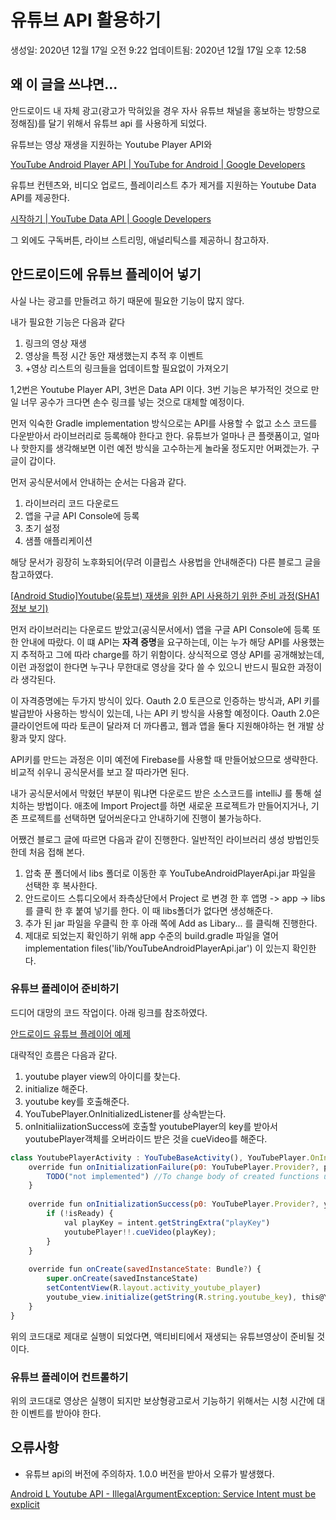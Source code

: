 # 유튜브 API 활용하기

생성일: 2020년 12월 17일 오전 9:22
업데이트됨: 2020년 12월 17일 오후 12:58

## 왜 이 글을 쓰냐면...

안드로이드 내 자체 광고(광고가 막혀있을 경우 자사 유튜브 채널을 홍보하는 방향으로 정해짐)를 달기 위해서 유튜브 api 를 사용하게 되었다.

유튜브는 영상 재생을 지원하는 Youtube Player API와

[YouTube Android Player API | YouTube for Android | Google Developers](https://developers.google.com/youtube/android/player?hl=ko)

유튜브 컨텐츠와, 비디오 업로드, 플레이리스트 추가 제거를 지원하는 Youtube Data API를 제공한다.

[시작하기 | YouTube Data API | Google Developers](https://developers.google.com/youtube/v3/getting-started?hl=ko)

그 외에도 구독버튼, 라이브 스트리밍, 애널리틱스를 제공하니 참고하자.

## 안드로이드에 유튜브 플레이어 넣기

사실 나는 광고를 만들려고 하기 때문에 필요한 기능이 많지 않다.

내가 필요한 기능은 다음과 같다

1. 링크의 영상 재생
2. 영상을 특정 시간 동안 재생했는지 추적 후 이벤트
3. +영상 리스트의 링크들을 업데이트할 필요없이 가져오기

 1,2번은 Youtube Player  API, 3번은 Data API 이다. 3번 기능은 부가적인 것으로 만일 너무 공수가 크다면 손수 링크를 넣는 것으로 대체할 예정이다.

 먼저 익숙한 Gradle implementation 방식으로는 API를 사용할 수 없고 소스 코드를 다운받아서 라이브러리로 등록해야 한다고 한다. 유튜브가 얼마나 큰 플랫폼이고, 얼마나 핫한지를 생각해보면 이런 예전 방식을 고수하는게 놀라울 정도지만 어쩌겠는가. 구글이 갑이다.

 먼저 공식문서에서 안내하는 순서는 다음과 같다.

1. 라이브러리 코드 다운로드
2. 앱을 구글 API Console에 등록
3. 초기 설정
4. 샘플 애플리케이션

해당 문서가 굉장히 노후화되어(무려 이클립스 사용법을 안내해준다) 다른 블로그 글을 참고하였다.

[[Android Studio]Youtube(유튜브) 재생을 위한 API 사용하기 위한 준비 과정(SHA1 정보 보기)](https://xrexter.tistory.com/59)

먼저 라이브러리는 다운로드 받았고(공식문서에서) 앱을 구글 API Console에 등록 또한 안내에 따랐다. 이 떄 API는 **자격 증명**을 요구하는데, 이는 누가 해당 API를 사용했는지 추적하고 그에 따라 charge를 하기 위함이다. 상식적으로 영상 API를 공개해놨는데, 이런 과정없이 한다면 누구나 무한대로 영상을 갖다 쓸 수 있으니 반드시 필요한 과정이라 생각된다.

 이 자격증명에는 두가지 방식이 있다. Oauth 2.0 토큰으로 인증하는 방식과, API 키를 발급받아 사용하는 방식이 있는데, 나는 API 키 방식을 사용할 예정이다. Oauth 2.0은 클라이언트에 따라 토큰이 달라져 더 까다롭고, 웹과 앱을 둘다 지원해야하는 현 개발 상황과 맞지 않다.

API키를 만드는 과정은 이미 예전에 Firebase를 사용할 때 만들어놨으므로 생략한다.
비교적 쉬우니 공식문서를 보고 잘 따라가면 된다.

내가 공식문서에서 막혔던 부분이 뭐냐면 다운로드 받은 소스코드를 intelliJ 를 통해 설치하는 방법이다. 애초에 Import Project를 하면 새로운 프로젝트가 만들어지거나, 기존 프로젝트를 선택하면 덮어씌운다고 안내하기에 진행이 불가능하다.

 어쨌건 블로그 글에 따르면 다음과 같이 진행한다. 일반적인 라이브러리 생성 방법인듯 한데 처음 접해 본다.

1. 압축 푼 폴더에서 libs 폴더로 이동한 후 YouTubeAndroidPlayerApi.jar 파일을 선택한 후 복사한다.
2. 안드로이드 스튜디오에서 좌측상단에서 Project 로 변경 한 후 앱명 -> app -> libs 를 클릭 한 후 붙여 넣기를 한다. 이 때 libs폴더가 없다면 생성해준다.
3. 추가 된 jar 파일을 우클릭 한 후 아래 쪽에 Add as Libary... 를 클릭해 진행한다.
4. 제대로 되었는지 확인하기 위해 app 수준의 build.gradle 파일을 열어 implementation files('lib/YouTubeAndroidPlayerApi.jar') 이 있는지 확인한다.

### 유튜브 플레이어 준비하기

드디어 대망의 코드 작업이다. 아래 링크를 참조하였다.

[안드로이드 유튜브 플레이어 예제](https://gamjatwigim.tistory.com/39)

대략적인 흐름은 다음과 같다.

1. youtube player view의 아이디를 찾는다.
2. initialize 해준다.
3. youtube key를 호출해준다.
4. YouTubePlayer.OnInitializedListener를 상속받는다.
5. onInitialiizationSuccess에 호출할 youtubePlayer의 key를 받아서 youtubePlayer객체를 오버라이드 받은 것을 cueVideo를 해준다.

```jsx
class YoutubePlayerActivity : YouTubeBaseActivity(), YouTubePlayer.OnInitializedListener {
    override fun onInitializationFailure(p0: YouTubePlayer.Provider?, p1: YouTubeInitializationResult?) {
        TODO("not implemented") //To change body of created functions use File | Settings | File Templates.
    }
 
    override fun onInitializationSuccess(p0: YouTubePlayer.Provider?, youtubePlayer: YouTubePlayer?, isReady: Boolean) {
        if (!isReady) {
            val playKey = intent.getStringExtra("playKey")
            youtubePlayer!!.cueVideo(playKey);
        }
    }
 
    override fun onCreate(savedInstanceState: Bundle?) {
        super.onCreate(savedInstanceState)
        setContentView(R.layout.activity_youtube_player)
        youtube_view.initialize(getString(R.string.youtube_key), this@YoutubePlayerActivity)
    }
}
```

위의 코드대로 제대로 실행이 되었다면, 액티비티에서 재생되는 유튜브영상이 준비될 것이다.

### 유튜브 플레이어 컨트롤하기

위의 코드대로 영상은 실행이 되지만 보상형광고로서 기능하기 위해서는 시청 시간에 대한 이벤트를 받아야 한다.

## 오류사항

- 유튜브 api의 버전에 주의하자. 1.0.0 버전을 받아서 오류가 발생했다.

[Android L Youtube API - IllegalArgumentException: Service Intent must be explicit](https://stackoverflow.com/questions/27174515/android-l-youtube-api-illegalargumentexception-service-intent-must-be-explici)

